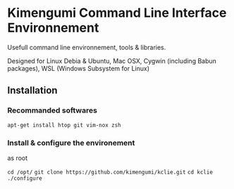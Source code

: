 Kimengumi Command Line Interface Environnement
===================

Usefull command line environnement, tools & libraries.

Designed for Linux Debia & Ubuntu, Mac OSX, Cygwin (including Babun packages), WSL (Windows Subsystem for Linux)

Installation
-------------

### Recommanded softwares

`apt-get install htop git vim-nox zsh`

### Install & configure the environement 

as root

`cd /opt/`
`git clone https://github.com/kimengumi/kclie.git`
`cd kclie`
`./configure`
